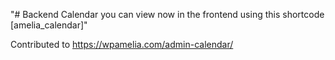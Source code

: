"# Backend Calendar you can view now in the frontend using this shortcode [amelia_calendar]"

Contributed to https://wpamelia.com/admin-calendar/
